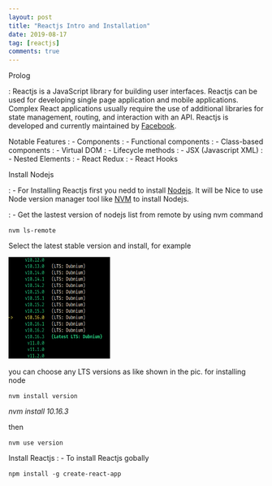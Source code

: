 ```yaml
---
layout: post
title: "Reactjs Intro and Installation"
date: 2019-08-17
tag: [reactjs]
comments: true
---
```


Prolog

: Reactjs is a JavaScript library for building user interfaces. Reactjs can be used for developing single page application and mobile applications. Complex React applications usually require the use of additional libraries for state management, routing, and interaction with an API. Reactjs is developed and currently maintained by <a href="https://www.facebook.com/" target="_blank">Facebook</a>.

<!--more-->

Notable Features
: - Components
: - Functional components
: - Class-based components
: - Virtual DOM
: - Lifecycle methods
: - JSX (Javascript XML)
: - Nested Elements
: - React Redux
: - React Hooks

Install Nodejs

: - For Installing Reactjs first you nedd to install <a href="https://nodejs.org/en/download/" target="_blank">Nodejs</a>. It will be Nice to use Node version manager tool like <a href="https://github.com/nvm-sh/nvm" target="_blank">NVM</a> to install Nodejs.

: - Get the lastest version of nodejs list from remote by using nvm command

```
nvm ls-remote
```

Select the latest stable version and install, for example

<img src="/images/node_versions.png" alt="node versions" height="200" width="200"/>

you can choose any LTS versions as like shown in the pic. for installing node

```
nvm install version
```

_nvm install 10.16.3_

then

```
nvm use version
```

Install Reactjs
: - To install Reactjs gobally

```
npm install -g create-react-app
```
